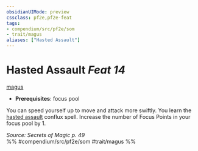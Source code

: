 ```yaml
---
obsidianUIMode: preview
cssclass: pf2e,pf2e-feat
tags:
- compendium/src/pf2e/som
- trait/magus
aliases: ["Hasted Assault"]
---
```

# Hasted Assault  *Feat 14*  
[magus](../../Rules/traits/magus-som.md)  

- **Prerequisites**: focus pool

You can speed yourself up to move and attack more swiftly. You learn the [hasted assault](../spells/hasted-assault-som.md) conflux spell. Increase the number of Focus Points in your focus pool by 1.

*Source: Secrets of Magic p. 49*  
%% #compendium/src/pf2e/som #trait/magus %%